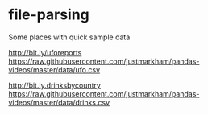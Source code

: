 # file-parsing

Some places with quick sample data

http://bit.ly/uforeports
  https://raw.githubusercontent.com/justmarkham/pandas-videos/master/data/ufo.csv


http://bit.ly.drinksbycountry
  https://raw.githubusercontent.com/justmarkham/pandas-videos/master/data/drinks.csv


